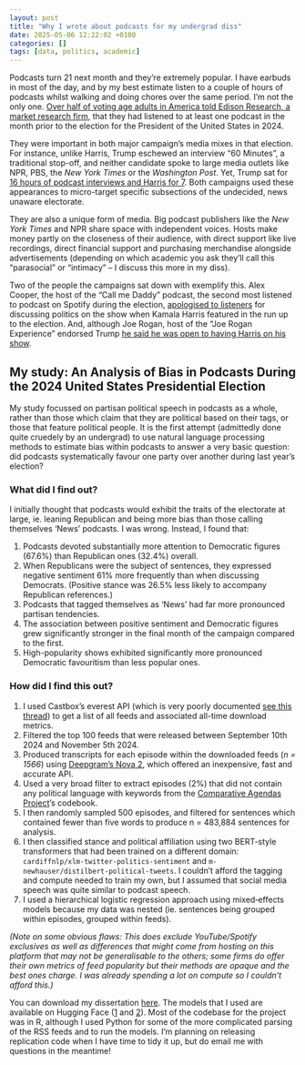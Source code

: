 ```yaml
---
layout: post
title: "Why I wrote about podcasts for my undergrad diss"
date: 2025-05-06 12:22:02 +0100
categories: []
tags: [data, politics, academic]
---
```


Podcasts turn 21 next month and they’re extremely popular. I have earbuds in most of the day, and by my best estimate listen to a couple of hours of podcasts whilst walking and doing chores over the same period. I’m not the only one. [Over half of voting age adults in America told Edison Research, a market research firm](https://www.edisonresearch.com/the-top-50-podcasts-in-the-u-s-for-q4-2024/), that they had listened to at least one podcast in the month prior to the election for the President of the United States in 2024.

They were important in both major campaign’s media mixes in that election. For instance, unlike Harris, Trump eschewed an interview “60 Minutes”, a traditional stop-off, and neither candidate spoke to large media outlets like NPR, PBS, the *New York Times* or the *Washington Post*. Yet, Trump sat for [16 hours of podcast interviews and Harris for 7](https://www.economist.com/united-states/2024/11/30/donald-trump-may-find-it-harder-to-dominate-americas-conversation). Both campaigns used these appearances to micro-target specific subsections of the undecided, news unaware electorate. 

They are also a unique form of media. Big podcast publishers like the *New York Times* and NPR share space with independent voices. Hosts make money partly on the closeness of their audience, with direct support like live recordings, direct financial support and purchasing merchandise alongside advertisements (depending on which academic you ask they’ll call this “parasocial” or “intimacy” – I discuss this more in my diss). 

Two of the people the campaigns sat down with exemplify this. Alex Cooper, the host of the “Call me Daddy” podcast, the second most listened to podcast on Spotify during the election, [apologised to listeners](https://www.theatlantic.com/politics/archive/2024/10/kamala-harris-call-her-daddy-podcast/680181/) for discussing politics on the show when Kamala Harris featured in the run up to the election. And, although Joe Rogan, host of the “Joe Rogan Experience” endorsed Trump [he said he was open to having Harris on his show](https://www.reuters.com/world/us/harris-will-not-appear-joe-rogan-podcast-her-campaign-says-2024-10-25/).

## My study: An Analysis of Bias in Podcasts During the 2024 United States Presidential Election

My study focussed on partisan political speech in podcasts as a whole, rather than those which claim that they are political based on their tags, or those that feature political people. It is the first attempt (admittedly done quite cruedely by an undergrad) to use natural language processing methods to estimate bias within podcasts to answer a very basic question: did podcasts systematically favour one party over another during last year’s election?

### What did I find out?

I initially thought that podcasts would exhibit the traits of the electorate at large, ie. leaning Republican and being more bias than those calling themselves ‘News’ podcasts. I was wrong. Instead, I found that:

1. Podcasts devoted substantially more attention to Democratic figures (67.6%) than Republican ones (32.4%) overall. 
2. When Republicans were the subject of sentences, they expressed negative sentiment 61% more frequently than when discussing Democrats. (Positive stance was 26.5% less likely to accompany Republican references.)
3. Podcasts that tagged themselves as ‘News’ had far more pronounced partisan tendencies.
4. The association between positive sentiment and Democratic figures grew significantly stronger in the final month of the campaign compared to the first.
5. High-popularity shows exhibited significantly more pronounced Democratic favouritism than less popular ones.

### How did I find this out?

1. I used Castbox’s everest API (which is very poorly documented [see this thread](https://stackoverflow.com/questions/64801922/how-to-run-a-spider-in-scrapy-several-times-with-changing-a-part-of-url-in-def)) to get a list of all feeds and associated all-time download metrics.
2. Filtered the top 100 feeds that were released between September 10th 2024 and November 5th 2024. 
3. Produced transcripts for each episode within the downloaded feeds (*n = 1566*) using [Deepgram’s Nova 2](https://deepgram.com/learn/nova-2-speech-to-text-api), which offered an inexpensive, fast and accurate API.
4. Used a very broad filter to extract episodes (2%) that did not contain any political language with keywords from the [Comparative Agendas Project](https://www.comparativeagendas.net/datasets_codebooks)’s codebook.
5. I then randomly sampled 500 episodes, and filtered for sentences which contained fewer than five words to produce n = 483,884 sentences for analysis.
6. I then classified stance and political affiliation using two BERT-style transformers that had been trained on a different domain: `cardiffnlp/xlm-twitter-politics-sentiment` and `m-newhauser/distilbert-political-tweets`. I couldn’t afford the tagging and compute needed to train my own, but I assumed that social media speech was quite similar to podcast speech.
7. I used a hierarchical logistic regression approach using mixed‐effects models because my data was nested (ie. sentences being grouped within episodes, grouped within feeds).

*(Note on some obvious flaws: This does exclude YouTube/Spotify exclusives as well as differences that might come from hosting on this platform that may not be generalisable to the others; some firms do offer their own metrics of feed popularity but their methods are opaque and the best ones charge. I was already spending a lot on compute so I couldn’t afford this.)*

You can download my dissertation [here](https://drive.google.com/file/d/18lLIoyeiG3Buy5CmjfGukvdg6TqJjCW6/view?usp=sharing). The models that I used are available on Hugging Face ([1](https://huggingface.co/cardiffnlp/twitter-roberta-base-sentiment) and [2](https://huggingface.co/m-newhauser/distilbert-political-tweets)). Most of the codebase for the project was in R, although I used Python for some of the more complicated parsing of the RSS feeds and to run the models. I’m planning on releasing replication code when I have time to tidy it up, but do email me with questions in the meantime!

